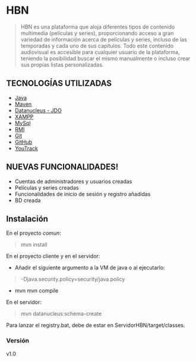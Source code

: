# HBN

> HBN es una plataforma que aloja diferentes tipos de contenido multimedia (películas y series), proporcionando acceso a gran variedad de información acerca de películas y series, incluso de las temporadas y cada uno de sus capítulos. Todo este contenido audiovisual es accesible para cualquier usuario de la plataforma, teniendo la posibilidad buscar el mismo manualmente o incluso crear sus propias listas personalizadas.

## TECNOLOGÍAS UTILIZADAS

 * [ Java ]
 * [Maven]
 * [Datanucleus - JDO]
 * [XAMPP]
 * [MySql]
 * [RMI]
 * [Git]
 * [GitHub]
 * [YouTrack]

## NUEVAS FUNCIONALIDADES!

  - Cuentas de administradores y usuarios creadas
  - Películas y series creadas
  - Funcionalidades de inicio de sesión y registro añadidas
  - BD creada

## Instalación

En el proyecto _comun_:

  > mvn install

En el proyecto cliente y en el servidor:

  - Añadir el siguiente argumento a la VM de java o al ejecutarlo:

  > -Djava.security.policy=security/java.policy

  - mvn mvn compile

En el servidor:
  
  > mvn datanucleus:schema-create 
  
  Para lanzar el registry.bat, debe de estar en ServidorHBN/target/classes.

### Versión
v1.0

 
   [Java]: <https://www.oracle.com/technetwork/java/javase/downloads/jdk11-downloads-5066655.html> 
   [Maven]: <https://maven.apache.org/>
   [Datanucleus - JDO]: <http://www.datanucleus.org/products/accessplatform/jdo/getting_started.html>
   [XAMPP]: <https://www.apachefriends.org/es/index.html>
   [MySql]: <https://www.mysql.com/>
   [RMI]: <https://es.wikipedia.org/wiki/Java_Remote_Method_Invocation>
   [Git]: <https://git-scm.com/>
   [GitHub]: <https://github.com/>
   [YouTrack]: <https://www.jetbrains.com/youtrack/>

   

